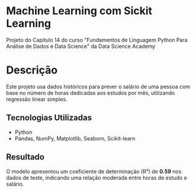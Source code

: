 # Machine Learning com Sickit Learning
Projeto do Capítulo 14 do curso "Fundamentos de Linguagem Python Para Análise de Dados e Data Science" da Data Science Academy

# Descrição
Este projeto usa dados históricos para prever o salário de uma pessoa com base no número de horas dedicadas aos estudos por mês, utilizando regressão linear simples.

## Tecnologias Utilizadas
- Python
- Pandas, NumPy, Matplotlib, Seaborn, Scikit-learn

## Resultado
O modelo apresentou um coeficiente de determinação (R²) de **0.59** nos dados de teste, indicando uma relação moderada entre horas de estudo e salário.
